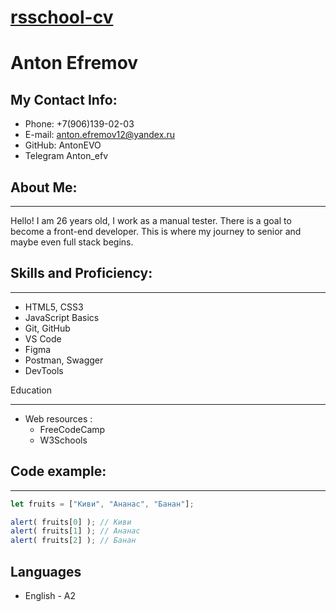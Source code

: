 [rsschool-cv](https://github.com/AntonEVO/rsschool-cv)
============
# Anton Efremov

## My Contact Info:

* Phone: +7(906)139-02-03
* E-mail: anton.efremov12@yandex.ru
* GitHub: AntonEVO
* Telegram Anton_efv

## About Me:
***
Hello! I am 26 years old, I work as a manual tester. There is a goal to become a front-end developer.
This is where my journey to senior and maybe even full stack begins.

## Skills and Proficiency:
***

* HTML5, CSS3
* JavaScript Basics
* Git, GitHub
* VS Code
* Figma
* Postman, Swagger
* DevTools

Education
***
 * Web resources :
      + FreeCodeCamp
      + W3Schools

## Code example:
***

```javascript
let fruits = ["Киви", "Ананас", "Банан"];

alert( fruits[0] ); // Киви
alert( fruits[1] ); // Ананас
alert( fruits[2] ); // Банан
```

## Languages

* English - A2